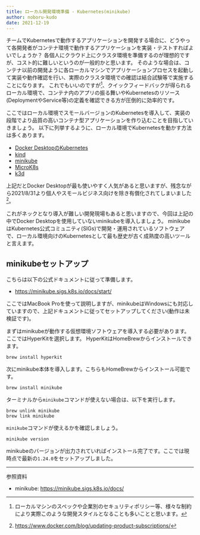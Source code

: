 ```yaml
---
title: ローカル開発環境準備 - Kubernetes(minikube)
author: noboru-kudo
date: 2021-12-19
---
```


チームでKubernetesで動作するアプリケーションを開発する場合に、どうやって各開発者がコンテナ環境で動作するアプリケーションを実装・テストすればよいでしょうか？
各個人にクラウド上にクラスタ環境を準備するのが理想的ですが、コスト的に難しいというのが一般的かと思います。
そのような場合は、コンテナ以前の開発ように各ローカルマシンでアプリケーションプロセスを起動して実装や動作確認を行い、実際のクラスタ環境での確認は結合試験等で実施することになります。
これでもいいのですが[^1]、クイックフィードバックが得られるローカル環境で、コンテナ内のアプリの振る舞いやKubernetesのリソース(DeploymentやService等)の定義を確認できる方が圧倒的に効率的です。

[^1]: ローカルマシンのスペックや企業別のセキュリティポリシー等、様々な制約により実際このような開発スタイルとなることも多いことと思います。

ここではローカル環境でスモールバージョンのKubernetesを導入して、実装の段階でより品質の高いコンテナ型アプリケーションを作り込むことを目指していきましょう。
以下に列挙するように、ローカル環境でKubernetesを動かす方法は多くあります。
- [Docker DesktopのKubernetes](https://docs.docker.com/desktop/kubernetes/)
- [kind](https://kind.sigs.k8s.io/)
- [minikube](https://minikube.sigs.k8s.io/)
- [MicroK8s](https://microk8s.io/)
- [k3d](https://github.com/rancher/k3d)

上記だとDocker Desktopが最も使いやすく人気があると思いますが、残念ながら2021/8/31より個人やスモールビジネス向けを除き有償化されてしまいました[^2]。

[^2]: <https://www.docker.com/blog/updating-product-subscriptions/>

これがネックとなり導入が難しい開発現場もあると思いますので、今回は上記の中でDocker Desktopを使用していないminikubeを導入しましょう。
minikubeはKubernetes公式コミュニティ(SIGs)で開発・運用されているソフトウェアで、ローカル環境向けのKubernetesとして最も歴史が古く成熟度の高いツールと言えます。

## minikubeセットアップ

こちらは以下の公式ドキュメントに従って準備します。
- <https://minikube.sigs.k8s.io/docs/start/>

ここではMacBook Proを使って説明しますが、minikubeはWindowsにも対応していますので、上記ドキュメントに従ってセットアップしてください(動作は未検証です)。

まずはminikubeが動作する仮想環境ソフトウェアを導入する必要があります。ここではHyperKitを選択します。
HyperKitはHomeBrewからインストールできます。

```shell
brew install hyperkit
```

次にminikube本体を導入します。こちらもHomeBrewからインストール可能です。

```shell
brew install minikube
```

ターミナルから`minikube`コマンドが使えない場合は、以下を実行します。

```shell
brew unlink minikube
brew link minikube
```

`minikube`コマンドが使えるかを確認しましょう。

```shell
minikube version
```

minikubeのバージョンが出力されていればインストール完了です。ここでは現時点で最新の`1.24.0`をセットアップしました。

---
参照資料

- minikube: <https://minikube.sigs.k8s.io/docs/>